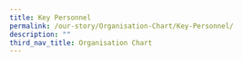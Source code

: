 ```yaml
---
title: Key Personnel
permalink: /our-story/Organisation-Chart/Key-Personnel/
description: ""
third_nav_title: Organisation Chart
---
```


